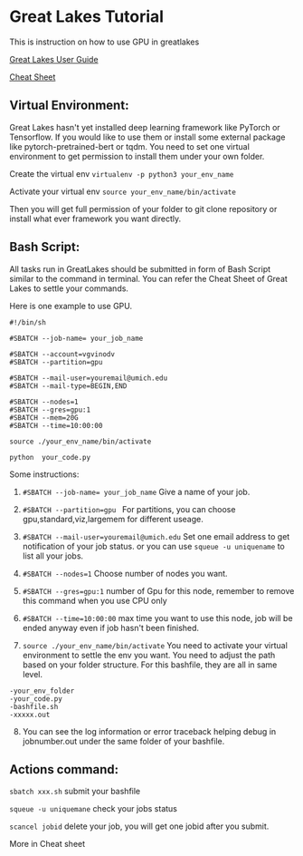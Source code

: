 # Great Lakes Tutorial
This is instruction on how to use GPU in greatlakes


[Great Lakes User Guide](https://arc-ts.umich.edu/greatlakes/user-guide/)



[Cheat Sheet](https://docs.google.com/document/d/1wsr3yzkkojUMBCCneCz-l413xBzU-SZFAqcFrAAjttk/export?format=pdf)


## Virtual Environment:

Great Lakes hasn't yet installed deep learning framework like PyTorch or Tensorflow. If you would like to use them or install some external package like pytorch-pretrained-bert or tqdm. You need to set one virtual environment to get permission to install them under your own folder.

Create the virtual env
`virtualenv -p python3 your_env_name` 

Activate your virtual env
`source your_env_name/bin/activate`

Then you will get full permission of your folder to git clone repository or install what ever framework you want directly.

## Bash Script:

All tasks run in GreatLakes should be submitted in form of Bash Script similar to the command in terminal. You can refer the Cheat Sheet of Great Lakes to settle your commands.

Here is one example to use GPU. 

```
#!/bin/sh

#SBATCH --job-name= your_job_name

#SBATCH --account=vgvinodv
#SBATCH --partition=gpu 

#SBATCH --mail-user=youremail@umich.edu
#SBATCH --mail-type=BEGIN,END

#SBATCH --nodes=1
#SBATCH --gres=gpu:1
#SBATCH --mem=20G
#SBATCH --time=10:00:00

source ./your_env_name/bin/activate

python  your_code.py
```

Some instructions:
1. `#SBATCH --job-name= your_job_name` Give a name of your job.
2. `#SBATCH --partition=gpu ` For partitions, you can choose gpu,standard,viz,largemem for different useage.
3. `#SBATCH --mail-user=youremail@umich.edu` Set one email address to get notification of your job status.
  or you can use `squeue -u uniquename` to list all your jobs.
4. `#SBATCH --nodes=1`  Choose number of nodes you want.
5. `#SBATCH --gres=gpu:1` number of Gpu for this node, remember to remove this command when you use CPU only
6. `#SBATCH --time=10:00:00` max time you want to use this node, job will be ended anyway even if job hasn't been finished.

7. `source ./your_env_name/bin/activate` You need to activate your virtual environment to settle the env you want. You need to adjust the path based on your folder structure. 
For this bashfile, they are all in same level.
```
-your_env_folder
-your_code.py
-bashfile.sh
-xxxxx.out
```
8. You can see the log information or error traceback helping debug in jobnumber.out under the same folder of your bashfile.


## Actions command:

`sbatch xxx.sh` submit your bashfile

`squeue -u uniquemane` check your jobs status

`scancel jobid` delete your job, you will get one jobid after you submit.

More in Cheat sheet


